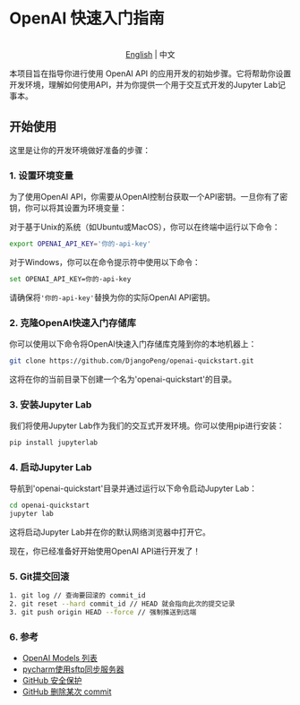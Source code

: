 # OpenAI 快速入门指南

<p align="center">
    <br> <a href="README.md">English</a> | 中文
</p>

本项目旨在指导你进行使用 OpenAI API 的应用开发的初始步骤。它将帮助你设置开发环境，理解如何使用API，并为你提供一个用于交互式开发的Jupyter Lab记事本。

## 开始使用

这里是让你的开发环境做好准备的步骤：

### 1. 设置环境变量

为了使用OpenAI API，你需要从OpenAI控制台获取一个API密钥。一旦你有了密钥，你可以将其设置为环境变量：

对于基于Unix的系统（如Ubuntu或MacOS），你可以在终端中运行以下命令：

```bash
export OPENAI_API_KEY='你的-api-key'
```

对于Windows，你可以在命令提示符中使用以下命令：

```bash
set OPENAI_API_KEY=你的-api-key
```

请确保将`'你的-api-key'`替换为你的实际OpenAI API密钥。

### 2. 克隆OpenAI快速入门存储库

你可以使用以下命令将OpenAI快速入门存储库克隆到你的本地机器上：

```bash
git clone https://github.com/DjangoPeng/openai-quickstart.git
```

这将在你的当前目录下创建一个名为'openai-quickstart'的目录。

### 3. 安装Jupyter Lab

我们将使用Jupyter Lab作为我们的交互式开发环境。你可以使用pip进行安装：

```bash
pip install jupyterlab
```

### 4. 启动Jupyter Lab

导航到'openai-quickstart'目录并通过运行以下命令启动Jupyter Lab：

```bash
cd openai-quickstart
jupyter lab
```

这将启动Jupyter Lab并在你的默认网络浏览器中打开它。

现在，你已经准备好开始使用OpenAI API进行开发了！

### 5. Git提交回滚

```bash
1. git log // 查询要回滚的 commit_id
2. git reset --hard commit_id // HEAD 就会指向此次的提交记录
3. git push origin HEAD --force // 强制推送到远端

```



### 6. 参考

- [OpenAI Models 列表](https://platform.openai.com/docs/models/embeddings)
- [pycharm使用sftp同步服务器](https://blog.csdn.net/weixin_44536804/article/details/123289993)
- [GitHub 安全保护](https://github.com/settings/security_analysis)
- [GitHub 删除某次 commit](https://blog.csdn.net/lianshaohua/article/details/108336436)

